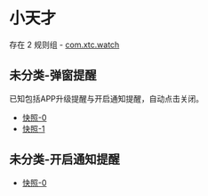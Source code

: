 # 小天才

存在 2 规则组 - [com.xtc.watch](/src/apps/com.xtc.watch.ts)

## 未分类-弹窗提醒

已知包括APP升级提醒与开启通知提醒，自动点击关闭。

- [快照-0](https://i.gkd.li/i/13197390)
- [快照-1](https://i.gkd.li/i/13063274)

## 未分类-开启通知提醒

- [快照-0](https://i.gkd.li/i/13059965)
